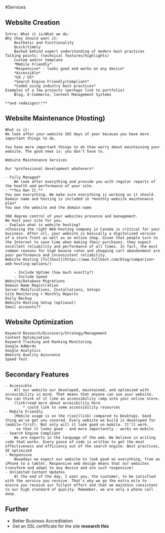 #Services

## Website Creation
	Intro: What it is/What we do:
	Why they should want it:
		Aesthetic and Functionality
		Quick/timely
		Backed behind expert understanding of modern best practices
	Talking points: (technical features/highlights)
		Custom and/or template
		*Mobile Friendly*
		*Responsive* - looks good and works on any device*
		*Accessible*
		*UX / UI*
		*Search Engine Friendly/Compliant*
		*Coded using industry best practices*
	Examples of a few projects (perhaps link to portfolio)
		Blog, E-Commerce, Content Management Systems

	**and redesigns!!**

## Website Maintenance (Hosting)
	What is it:
	We look after your website 365 days of year because you have more important things to do.

	You have more important things to do than worry about maintaining your website. The good news is: you don't have to.

	Website Maintenance Services

	Our *professional development whatevers*  

	- Fully Managed*
		We look after everything and provide you with regular reports of the health and performance of your site.
	- **You Own It.**
	You own everything. We make sure everything is working as it should. Domain name and hosting is included in *monthly website maintenance plan*
	You own the website and the domain name

	360 degree control of your websites presence and management.
	We host your site for you.
	- Explain what is website hosting?
	>Choosing the right Web-hosting company in Canada is critical for your business. After all, your website is basically a digitalized version of a store front as well as an online shop. Given that people turn to the Internet to save time when making their purchases, they expect excellent reliability and performance of all times. In fact, the most common reasons for high bounce rates and shopping cart abandonment are poor performance and inconsistent reliability.
	Website Hosting [fullhost](https://www.fullhost.com/blog/comparison-web-hosting-options/)

		- Include Uptime (how much exactly?)
		- Include Speed
	Website/Database Migrations
	Domain Name Registration
	Server Modifications, Installations, Setups
	Site Monitoring + Monthly Reports
	Daily Backup
	Website Hosting Setup (optional)
	Email accounts??

## Website Optimization
	Keyword Research/Discovery/Strategy/Management
	Content Optimization
	Keyword Tracking and Ranking Monitoring
	Google AdWords
	Google Analytics
	Website Quality Assurance
	Speed Test

## Secondary Features
	- Accessible
		All our website our developed, maintained, and optimized with accessibility in mind. That means that anyone can use your website. You can think of it like an accessibility ramp into your online store.
		(link)read more about accesibility here
			* could link to some accessibility resources
	- Mobile Friendly
		[Mobile usage is on the rise](link) compared to Desktops. Good thing we've got you covered. Every website we build is developed for (mobile-first). Not only will it look good on mobile. It'll work.
		 so that it looks good - and more importantly - works on mobile.
	- Search Engine Compliant
		We are experts in the language of the web. We believe in writing code that works. Every piece of code is written to get the most effectiveness and efficiency out of the search engine. Best practices, SE optimized
	- Responsive
		Nowadays we expect our website to look good on everything, from an iPhone to a tablet. Responsive web design means that our websites transform and adapt to any device and are such responsive!
	- Unlimited Content Updates
		At the end of the day, I want you, the customer, to be satisfied with the service you receive. That's why we go the extra mile to ensure you receive our fullest effort and that we maintain consistent to our high standard of quality. Remember, we are only a phone call away.

## Further
 - Better Business Accreditation
 - Get an SSL certificate for the site **research this**

